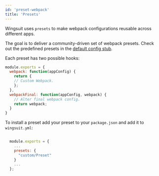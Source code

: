 ```yaml
---
id: 'preset-webpack'
title: 'Presets'
---
```


Wingsuit uses `presets` to make webpack configurations reusable across different apps.

The goal is to deliver a community-driven set of webpack presets. Check out the predefined presets in the [default config stub](@TODO).

Each preset has two possible hooks:
```js
module.exports = {
  webpack: function(appConfig) {
    return {
    // Custom Webpack.
    };
  },
  webpackFinal: function(appConfig, webpack) {
    // Alter final webpack config.
    return webpack; 
  }
}
```

To install a preset add your preset to your `package.json` and add it to `wingsuit.yml`:
```js
  
  module.exports = {
    ... 
    presets: {
      "custom/Preset"
    }
    ...
  };

```
